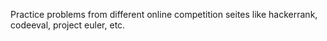 Practice problems from different online competition seites like hackerrank, codeeval, project euler, etc.
